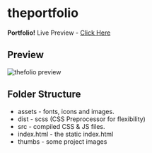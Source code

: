 
# theportfolio

**Portfolio!** 
Live Preview - [Click Here](https://github.com/SmitCoderX/https://smitcoderx.github.io/)

## Preview

![thefolio preview](https://raw.githubusercontent.com/smitcoderx/theportfolio/master/preview.png "thefolio preview")


## Folder Structure

 - assets - fonts, icons and images.
 - dist - scss (CSS Preprocessor for flexibility)
 - src - compiled CSS & JS files.
 - index.html - the static index.html
 - thumbs - some project images


